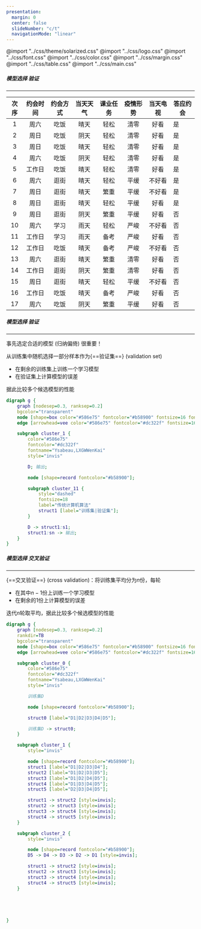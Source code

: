 ```yaml
---
presentation:
  margin: 0
  center: false
  slideNumber: "c/t"
  navigationMode: "linear"
---
```


@import "../css/theme/solarized.css"
@import "../css/logo.css"
@import "../css/font.css"
@import "../css/color.css"
@import "../css/margin.css"
@import "../css/table.css"
@import "../css/main.css"

<!-- slide data-notes="" -->

##### 模型选择 验证

---

<div class="threelines column7-border-right-solid head-highlight-1 tr-hover row9-border-top-dashed top-3 fs10 right10">

| 次序 | 约会时间 | 约会方式 | 当天天气 | 课业任务 | 疫情形势 | 当天电视 | 答应约会 |
| :--: | :------: | :------: | :------: | :------: | :------: | :------: | -------- |
|  1   |   周六   |   吃饭   |   晴天   |   轻松   |   清零   |   好看   | 是       |
|  2   |   周日   |   吃饭   |   阴天   |   轻松   |   清零   |   好看   | 是       |
|  3   |   周日   |   吃饭   |   晴天   |   轻松   |   清零   |   好看   | 是       |
|  4   |   周六   |   吃饭   |   阴天   |   轻松   |   清零   |   好看   | 是       |
|  5   |  工作日  |   吃饭   |   晴天   |   轻松   |   清零   |   好看   | 是       |
|  6   |   周六   |   逛街   |   晴天   |   轻松   |   平缓   |  不好看  | 是       |
|  7   |   周日   |   逛街   |   晴天   |   繁重   |   平缓   |  不好看  | 是       |
|  8   |   周日   |   逛街   |   晴天   |   轻松   |   平缓   |   好看   | 是       |
|  9   |   周日   |   逛街   |   阴天   |   繁重   |   平缓   |   好看   | 否       |
|  10  |   周六   |   学习   |   雨天   |   轻松   |   严峻   |  不好看  | 否       |
|  11  |  工作日  |   学习   |   雨天   |   备考   |   严峻   |   好看   | 否       |
|  12  |  工作日  |   吃饭   |   晴天   |   备考   |   严峻   |  不好看  | 否       |
|  13  |   周六   |   逛街   |   晴天   |   繁重   |   清零   |   好看   | 否       |
|  14  |  工作日  |   逛街   |   阴天   |   繁重   |   清零   |   好看   | 否       |
|  15  |   周日   |   逛街   |   晴天   |   轻松   |   平缓   |  不好看  | 否       |
|  16  |  工作日  |   吃饭   |   晴天   |   备考   |   严峻   |   好看   | 否       |
|  17  |   周六   |   吃饭   |   阴天   |   繁重   |   平缓   |   好看   | 否       |

</div>

<!-- slide data-notes="" -->

##### 模型选择 验证

---

事先选定合适的模型 (归纳偏倚) 很重要！

从训练集中随机选择一部分样本作为{==验证集==} (validation set)

- 在剩余的训练集上训练一个学习模型
- 在验证集上计算模型的误差

据此比较多个候选模型的性能

```dot
digraph g {
    graph [nodesep=0.3, ranksep=0.2]
    bgcolor="transparent"
    node [shape=box color="#586e75" fontcolor="#b58900" fontsize=16 fontname="Ysabeau,LXGWWenKai"]
    edge [arrowhead=vee color="#586e75" fontcolor="#dc322f" fontsize=16 fontname="Ysabeau,LXGWWenKai" arrowsize=0.6]

    subgraph cluster_1 {
        color="#586e75"
        fontcolor="#dc322f"
        fontname="Ysabeau,LXGWWenKai"
        style="invis"

        D; 输出;

        node [shape=record fontcolor="#b58900"];

        subgraph cluster_11 {
            style="dashed"
            fontsize=18
            label="传统计算机算法"
            struct1 [label="训练集|验证集"];
        }

        D -> struct1:s1;
        struct1:sn -> 输出;
    }
}
```

<!-- slide vertical=true data-notes="" -->

##### 模型选择 交叉验证

---

{==交叉验证==} (cross validation)：将训练集平均分为$n$份，每轮

- 在其中$n-1$份上训练一个学习模型
- 在剩余的$1$份上计算模型的误差

迭代$n$轮取平均，据此比较多个候选模型的性能

```dot
digraph g {
    graph [nodesep=0.3, ranksep=0.2]
    rankdir=TB
    bgcolor="transparent"
    node [shape=box color="#586e75" fontcolor="#b58900" fontsize=16 fontname="Ysabeau,LXGWWenKai"]
    edge [arrowhead=vee color="#586e75" fontcolor="#dc322f" fontsize=16 fontname="Ysabeau,LXGWWenKai" arrowsize=0.6]

    subgraph cluster_0 {
        color="#586e75"
        fontcolor="#dc322f"
        fontname="Ysabeau,LXGWWenKai"
        style="invis"

        训练集D

        node [shape=record fontcolor="#b58900"];

        struct0 [label="D1|D2|D3|D4|D5"];

        训练集D -> struct0;
    }

    subgraph cluster_1 {
        style="invis"

        node [shape=record fontcolor="#b58900"];
        struct1 [label="D1|D2|D3|D4"];
        struct2 [label="D1|D2|D3|D5"];
        struct3 [label="D1|D2|D4|D5"];
        struct4 [label="D1|D3|D4|D5"];
        struct5 [label="D2|D3|D4|D5"];

        struct1 -> struct2 [style=invis];
        struct2 -> struct3 [style=invis];
        struct3 -> struct4 [style=invis];
        struct4 -> struct5 [style=invis];
    }

    subgraph cluster_2 {
        style="invis"

        node [shape=record fontcolor="#b58900"];
        D5 -> D4 -> D3 -> D2 -> D1 [style=invis];

        struct1 -> struct2 [style=invis];
        struct2 -> struct3 [style=invis];
        struct3 -> struct4 [style=invis];
        struct4 -> struct5 [style=invis];
    }





}
```

